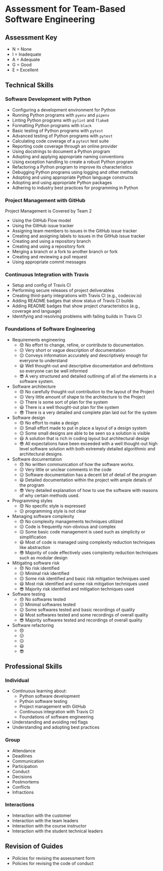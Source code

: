 # Assessment for Team-Based Software Engineering

## Assessment Key

* N = None
* I = Inadequate
* A = Adequate
* G = Good
* E = Excellent

## Technical Skills

### Software Development with Python

* Configuring a development environment for Python
* Running Python programs with `pyenv` and `pipenv`
* Linting Python programs with `pylint` and `flake8`
* Formatting Python programs with `black`
* Basic testing of Python programs with `pytest`
* Advanced testing of Python programs with `pytest`
* Calculating code coverage of a `pytest` test suite
* Reporting code coverage through an online provider
* Using docstrings to document a Python program
* Adopting and applying appropriate naming conventions
* Using exception handling to create a robust Python program
* Refactoring a Python program to improve its characteristics
* Debugging Python programs using logging and other methods
* Adopting and using appropriate Python language constructs
* Adopting and using appropriate Python packages
* Adhering to industry best practices for programming in Python

### Project Management with GitHub

Project Management is Covered by Team 2

* Using the GitHub Flow model
* Using the GitHub issue tracker
* Assigning team members to issues in the GitHub issue tracker
* Creating and assigning labels to issues in the GitHub issue tracker
* Creating and using a repository branch
* Creating and using a repository fork
* Merging a branch or a fork to another branch or fork
* Creating and reviewing a pull request
* Using appropriate commit messages

### Continuous Integration with Travis

* Setup and config of Travis CI
* Performing secure releases of project deliverables
* Creating third-party integrations with Travis CI (e.g., codecov.io)
* Adding README badges that show status of Travis CI builds
* Adding README badges that show project characteristics (e.g., coverage and
  language)
* Identifying and resolving problems with failing builds in Travis CI

### Foundations of Software Engineering

* Requirements engineering
  * :disappointed: No effort to change, refine, or contribute to documentation.
  * :confused: Very short or vague description of documentation
  * :neutral_face: Conveys information accurately and descriptively enough for everyone to understand
  * :smiley: Well thought-out and descriptive documentation and definitions so everyone can be well informed
  * :sunglasses: A very structured and detailed outlining of all of the elements in a software system.
* Software architecture
  * :disappointed: No carefully thought-out contribution to the layout of the Project
  * :confused: Very little amount of shape to the architecture to the Project
  * :neutral_face: There is some sort of plan for the system
  * :smiley: There is a well thought-out plan for the system
  * :sunglasses: There is a very detailed and complete plan laid out for the system
* Software design
  * :disappointed: No effort to make a design
  * :confused: Small effort made to put in place a layout of a design system
  * :neutral_face: Some small designs are able to be seen so a solution is visible
  * :smiley: A solution that is rich in coding layout but architectural design
  * :sunglasses: All expectations have been exceeded with a well thought-out high level software solution with both extremely detailed algorithmic and architectural designs.
* Software documentation
  * :disappointed: No written communication of how the software works.
  * :confused: Very little or unclear comments in the code
  * :neutral_face: Software documentation has a decent bit of detail of the program
  * :smiley: Detailed documentation within the project with ample details of the program
  * :sunglasses: Very detailed explanation of how to use the software with reasons of why certain methods used.
* Programming styles
  * :disappointed: No specific style is expressed
  * :confused: programming style is not clear
* Managing software complexity
    * :disappointed: No complexity managements techniques utilized
    * :confused: Code is frequently non-obvious and complex
    * :neutral_face: Some basic code management is used such as simplicity or simplification
    * :smiley: Most of code is managed using complexity reduction techniques like abstraction
    * :sunglasses: Majority of code effectively uses complexity reduction techniques such as modular design
* Mitigating software risk
    * :disappointed: No risk identified
    * :confused: Minimal risk identified
    * :neutral_face: Some risk identified and basic risk mitigation techniques used
    * :smiley: Most risk identified and some risk mitigation techniques used
    * :sunglasses: Majority risk identified and mitigation techniques used
* Software testing
    * :disappointed: No softwares tested
    * :confused: Minimal softwares tested
    * :neutral_face: Some softwares tested and basic recordings of quality
    * :smiley: Most softwares tested and some recordings of overall quality
    * :sunglasses: Majority softwares tested and recordings of overall quality
* Software refactoring
    * :disappointed:
    * :confused:
    * :neutral_face:
    * :smiley:
    * :sunglasses:

## Professional Skills

### Individual

* Continuous learning about:
  * Python software development
  * Python software testing
  * Project management with GitHub
  * Continuous integration with Travis CI
  * Foundations of software engineering
* Understanding and avoiding red flags
* Understanding and adopting best practices

### Group

* Attendance
* Deadlines
* Communication
* Participation
* Conduct
* Decisions
* Postmortems
* Conflicts
* Infractions

### Interactions

* Interaction with the customer
* Interaction with the team leaders
* Interaction with the course instructor
* Interaction with the student technical leaders

## Revision of Guides

* Policies for revising the assessment form
* Policies for revising the code of conduct
